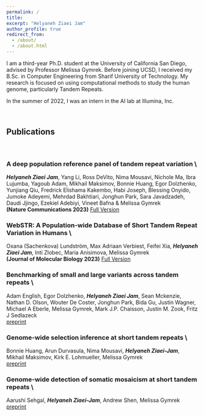 ```yaml
---
permalink: /
title: 
excerpt: "Helyaneh Ziaei Jam"
author_profile: true
redirect_from: 
  - /about/
  - /about.html
---
```


I am a third-year Ph.D. student at the University of California San Diego, advised by Professor Melissa Gymrek. Before joining UCSD, I received my B.Sc. in Computer Engineering from Sharif University of Technology. My research is focused on using computational methods to study the human genome, particularly Tandem Repeats. 

In the summer of 2022, I was an intern in the AI lab at Illumina, Inc.

<br>

## Publications

<div style="line-height:150%;">
    <br>
</div>


 ### A deep population reference panel of tandem repeat variation \
 ***Helyaneh Ziaei Jam***, Yang Li, Ross DeVito, Nima Mousavi, Nichole Ma, Ibra Lujumba, Yagoub Adam, Mikhail Maksimov, Bonnie Huang, Egor Dolzhenko, Yunjiang Qiu, Fredrick Elishama Kakembo, Habi Joseph, Blessing Onyido, Jumoke Adeyemi, Mehrdad Bakhtiari, Jonghun Park, Sara Javadzadeh, Daudi Jjingo, Ezekiel Adebiyi, Vineet Bafna & Melissa Gymrek \
  **(Nature Communications 2023)** [Full Version](https://www.nature.com/articles/s41467-023-42278-3)

### WebSTR: A Population-wide Database of Short Tandem Repeat Variation in Humans \
Oxana (Sachenkova) Lundström, Max Adriaan Verbiest, Feifei Xia, ***Helyaneh Ziaei Jam***, Inti Zlobec, Maria Anisimova, Melissa Gymrek \
  **(Journal of Molecular Biology 2023)** [Full Version](https://www.sciencedirect.com/science/article/pii/S0022283623003716?via%3Dihub)

### Benchmarking of small and large variants across tandem repeats \
Adam English, Egor Dolzhenko, ***Helyaneh Ziaei Jam***, Sean Mckenzie, Nathan D. Olson, Wouter De Coster, Jonghun Park, Bida Gu, Justin Wagner, Michael A Eberle, Melissa Gymrek, Mark J.P. Chaisson, Justin M. Zook, Fritz J Sedlazeck \
 [preprint](https://www.biorxiv.org/content/10.1101/2023.10.29.564632v1)


### Genome-wide selection inference at short tandem repeats \
Bonnie Huang, Arun Durvasula, Nima Mousavi, ***Helyaneh Ziaei-Jam***, Mikhail Maksimov, Kirk E. Lohmueller, Melissa Gymrek \
[preprint](https://www.biorxiv.org/content/10.1101/2022.05.12.491726v1)

### Genome-wide detection of somatic mosaicism at short tandem repeats \
Aarushi Sehgal, ***Helyaneh Ziaei-Jam***, Andrew Shen, Melissa Gymrek \
 [preprint](https://www.biorxiv.org/content/10.1101/2023.11.22.568371v1)


 <br>



